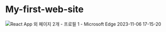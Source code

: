 # My-first-web-site




![React App 외 페이지 2개 - 프로필 1 - Microsoft Edge 2023-11-06 17-15-20](https://github.com/AYFG/My-first-web-site/assets/88381607/34244b16-5554-4e43-922a-27c5c2e92aa6)
